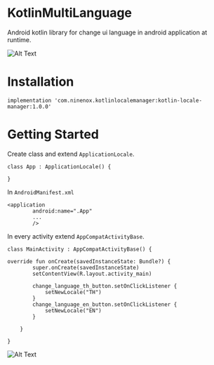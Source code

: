 

# KotlinMultiLanguage
Android kotlin library for change ui language in android application at runtime.

![Alt Text](https://media.giphy.com/media/VEcDJtSPLjQ6X3NRbs/giphy.gif)


# Installation

```
implementation 'com.ninenox.kotlinlocalemanager:kotlin-locale-manager:1.0.0'
```

# Getting Started

Create class and extend `ApplicationLocale`.

```
class App : ApplicationLocale() {

}
```

In `AndroidManifest.xml`
```
<application
        android:name=".App"
        ...
        />
```

In every activity extend `AppCompatActivityBase`.

```
class MainActivity : AppCompatActivityBase() {

override fun onCreate(savedInstanceState: Bundle?) {
        super.onCreate(savedInstanceState)
        setContentView(R.layout.activity_main)
        
        change_language_th_button.setOnClickListener {
            setNewLocale("TH")
        }
        change_language_en_button.setOnClickListener {
            setNewLocale("EN")
        }

    }
    
}
```

![Alt Text](https://media.giphy.com/media/vFKqnCdLPNOKc/giphy.gif)

